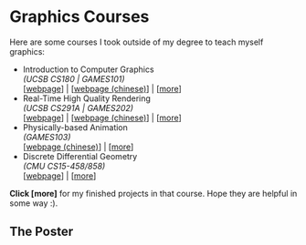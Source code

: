 # Graphics Courses

Here are some courses I took outside of my degree to teach myself graphics:

- Introduction to Computer Graphics\
*(UCSB CS180 | GAMES101)*\
[[webpage](https://sites.cs.ucsb.edu/~lingqi/teaching/cs180.html)] | [[webpage (chinese)](https://sites.cs.ucsb.edu/~lingqi/teaching/games101.html)] | [[more](test.md)]
- Real-Time High Quality Rendering\
*(UCSB CS291A | GAMES202)*\
[[webpage](https://sites.cs.ucsb.edu/~lingqi/teaching/cs291a.html)] | [[webpage (chinese)](https://sites.cs.ucsb.edu/~lingqi/teaching/games202.html)] | [[more](test.md)]
- Physically-based Animation\
*(GAMES103)*\
[[webpage (chinese)](https://games-cn.org/games103/)] | [[more](test.md)]
- Discrete Differential Geometry\
*(CMU CS15-458/858)*\
[[webpage](https://brickisland.net/DDGSpring2022/)] | [[more](test.md)]

**Click [more]** for my finished projects in that course. Hope they are helpful in some way :).

## The Poster
